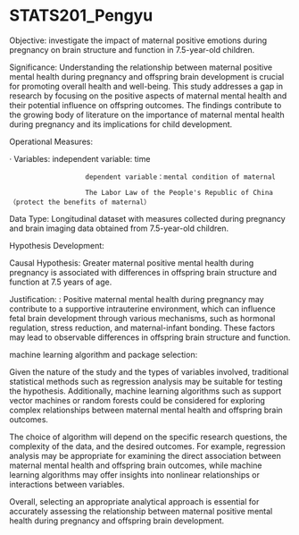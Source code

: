 # STATS201_Pengyu
Objective:  investigate the impact of maternal positive emotions during pregnancy on brain structure and function in 7.5-year-old children.

Significance: Understanding the relationship between maternal positive mental health during pregnancy and offspring brain development is crucial for promoting overall health and well-being. This study addresses a gap in research by focusing on the positive aspects of maternal mental health and their potential influence on offspring outcomes. The findings contribute to the growing body of literature on the importance of maternal mental health during pregnancy and its implications for child development.

Operational Measures:

   ·  Variables: independent variable: time 

                       dependent variable：mental condition of maternal

                       The Labor Law of the People's Republic of China（protect the benefits of maternal）

 

Data Type: Longitudinal dataset with measures collected during pregnancy and brain imaging data obtained from 7.5-year-old children.

Hypothesis Development:

Causal Hypothesis: Greater maternal positive mental health during pregnancy is associated with differences in offspring brain structure and function at 7.5 years of age.

Justification: : Positive maternal mental health during pregnancy may contribute to a supportive intrauterine environment, which can influence fetal brain development through various mechanisms, such as hormonal regulation, stress reduction, and maternal-infant bonding. These factors may lead to observable differences in offspring brain structure and function.

machine learning algorithm and package selection: 

Given the nature of the study and the types of variables involved, traditional statistical methods such as regression analysis may be suitable for testing the hypothesis. Additionally, machine learning algorithms such as support vector machines or random forests could be considered for exploring complex relationships between maternal mental health and offspring brain outcomes.

The choice of algorithm will depend on the specific research questions, the complexity of the data, and the desired outcomes. For example, regression analysis may be appropriate for examining the direct association between maternal mental health and offspring brain outcomes, while machine learning algorithms may offer insights into nonlinear relationships or interactions between variables.

Overall, selecting an appropriate analytical approach is essential for accurately assessing the relationship between maternal positive mental health during pregnancy and offspring brain development.
